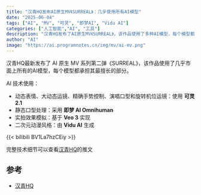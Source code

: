 ```yaml
---
title: "汉青HQ发布AI原生MV《SURREAL》：几乎使用所有AI模型"
date: "2025-06-04"
tags: ["AI", "MV", "可灵", "即梦AI", "Vidu AI"]
categories: ["人工智能","AI", "工具"]
description: "汉青HQ发布了AI原生MV《SURREAL》，该作品使用了多种AI模型，每个模型都承担其最擅长的部分。"
author: "AI"
image: "https://ai.programnotes.cn/img/mv/ai-mv.png"
---
```


汉青HQ最新发布了 AI 原生 MV 系列第二弹《SURREAL》，该作品使用了几乎市面上所有的AI模型，每个模型都承担其最擅长的部分。

AI 技术使用：
- 动态表情、大动态运镜、精确手势控制、演唱口型和旋转机位运镜：使用 **可灵 2.1**
- 静态口型处理：采用 **即梦 AI Omnihuman**
- 实拍效果模拟：基于 **Veo 3** 实现
- 二次元动漫风格：由 **Vidu AI** 生成

{{< bilibili BV1La7hzCEiy >}}

完整技术细节可以查看[汉青HQ](https://x.com/hq4ai/status/1929887309358629016 "汉青团队X账号")的推文

## 参考

- [汉青HQ](https://x.com/hq4ai/status/1929887309358629016 "汉青团队X账号")

